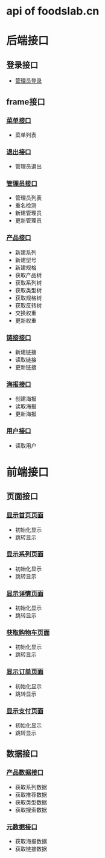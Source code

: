 # api of foodslab.cn
# 后端接口
## 登录接口
- [管理员登录](backend/login.md)
## frame接口
### [菜单接口](backend/frame.md)
- 菜单列表
### [退出接口](backend/frame.md)
- 管理员退出
### [管理员接口](backend/frame_manager.md)
- 管理员列表
- 重名检测
- 新建管理员
- 更新管理员
### [产品接口](backend/frame_product.md)
- 新建系列
- 新建型号
- 新建规格
- 获取产品树
- 获取系列树
- 获取类型树
- 获取规格树
- 获取反转树
- 交换权重
- 更新权重
### [链接接口](backend/frame_link.md)
- 新建链接
- 读取链接
- 更新链接
### [海报接口](backend/frame_poster.md)
- 创建海报
- 读取海报
- 更新海报
### [用户接口](backend/frame_user.md)
- 读取用户


# **前端接口**
## 页面接口
### [显示首页页面](frontend/index.md)
- 初始化显示
- 跳转显示
### [显示系列页面](frontend/series.md)
- 初始化显示
- 跳转显示
### [显示详情页面](frontend/detail.md)
- 初始化显示
- 跳转显示
### [获取购物车页面](frontend/cart.md)
- 初始化显示
- 跳转显示
### [显示订单页面](frontend/order.md)
- 初始化显示
- 跳转显示
### [显示支付页面](frontend/billing.md)
- 初始化显示
- 跳转显示

## 数据接口
### [产品数据接口](frontend/product.md)
- 获取系列数据
- 获取推荐数据
- 获取类型数据
- 获取搜索数据
### [元数据接口](frontend/meta.md)
- 获取海报数据
- 获取链接数据
